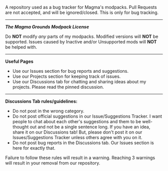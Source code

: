 A repository used as a bug tracker for Magma's modpacks. Pull Requests are not accepted, and will be ignored/closed. This is only for bug tracking.

--------------------------------------------------------------------------------------------------------------------------------------------------------------------------------

***The Magma Grounds Modpack License***

Do **NOT** modify *any* parts of my modpacks. Modified versions will **NOT** be supported.
Issues caused by Inactive and/or Unsupported mods will **NOT** be helped with.

--------------------------------------------------------------------------------------------------------------------------------------------------------------------------------

**Useful Pages**

* Use our Issues section for bug reports and suggestions.
* Use our Projects section for keeping track of issues.
* Use our Discussions tab for chatting and sharing ideas about my projects. Please read the pinned discussion.

--------------------------------------------------------------------------------------------------------------------------------------------------------------------------------

**Discussions Tab rules/guidelines:**

* Do not post in the wrong category.
* Do not post official suggestions in our Issue/Suggestions Tracker. I want people to chat about each other's suggestions and them to be well-thought out and not be a single sentence long. If you have an idea, share it on our Discussions tab! But, please don't post it on our Issues/Suggestions Tracker unless others agree with you on it.
* Do not post bug reports in the Discussions tab. Our Issues section is here for exactly that.

Failure to follow these rules will result in a warning. Reaching 3 warnings will result in your removal from our repository.
